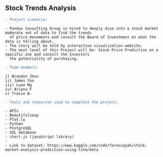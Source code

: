 ## Stock Trends Analysis

```diff
- Project scenario:
```

    - Pandas Consulting Group is hired to deeply dive into a stock market moderate set of data to find the trends 
      of price movements and consult the Board of Investment on what the data is telling about. 
    - The story will be told by interactive visualization website.
    - The next level of this Project will be: Stock Price Prediction on a specific one and consult the Investors 
      the potentiality of purshasing. 
    
```diff
- Team members:
```

    i) Brandon Jhun
    ii) James Yoo
    iii) Luan Ng
    iv) Ariana F
    v) Tracie B. 
    
```diff
- Tools and resources used to complete the project:
```

    - APIs
    - Beautifulsoup
    - Plot.ly 
    - Python
    - PostgreSQL 
    - SQL database
    - chart.js (javaScript library)
    - 
    - Link to dataset: https://www.kaggle.com/code/faressayah/stock-market-analysis-prediction-using-lstm/data
    
    
